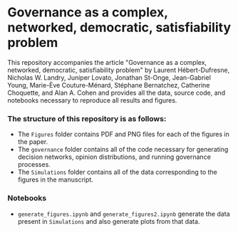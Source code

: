 # Governance as a complex, networked, democratic, satisfiability problem

This repository accompanies the article "Governance as a complex, networked, democratic, satisfiability problem" by Laurent Hébert-Dufresne, Nicholas W. Landry, Juniper Lovato, Jonathan St-Onge, Jean-Gabriel Young, Marie-Ève Couture-Ménard, Stéphane Bernatchez, Catherine
Choquette, and Alan A. Cohen and provides all the data, source code, and notebooks necessary to reproduce all results and figures.

### The structure of this repository is as follows:
* The `Figures` folder contains PDF and PNG files for each of the figures in the paper.
* The `governance` folder contains all of the code necessary for generating decision networks, opinion distributions, and running governance processes.
* The `Simulations` folder contains all of the data corresponding to the figures in the manuscript.

### Notebooks
* `generate_figures.ipynb` and `generate_figures2.ipynb` generate the data present in `Simulations` and also generate plots from that data.